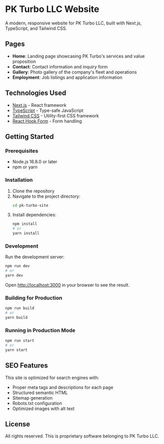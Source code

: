 # PK Turbo LLC Website

A modern, responsive website for PK Turbo LLC, built with Next.js, TypeScript, and Tailwind CSS.

## Pages

- **Home**: Landing page showcasing PK Turbo's services and value proposition
- **Contact**: Contact information and inquiry form
- **Gallery**: Photo gallery of the company's fleet and operations
- **Employment**: Job listings and application information

## Technologies Used

- [Next.js](https://nextjs.org/) - React framework
- [TypeScript](https://www.typescriptlang.org/) - Type-safe JavaScript
- [Tailwind CSS](https://tailwindcss.com/) - Utility-first CSS framework
- [React Hook Form](https://react-hook-form.com/) - Form handling

## Getting Started

### Prerequisites

- Node.js 16.8.0 or later
- npm or yarn

### Installation

1. Clone the repository
2. Navigate to the project directory:
   ```bash
   cd pk-turbo-site
   ```
3. Install dependencies:
   ```bash
   npm install
   # or
   yarn install
   ```

### Development

Run the development server:

```bash
npm run dev
# or
yarn dev
```

Open [http://localhost:3000](http://localhost:3000) in your browser to see the result.

### Building for Production

```bash
npm run build
# or
yarn build
```

### Running in Production Mode

```bash
npm run start
# or
yarn start
```

## SEO Features

This site is optimized for search engines with:

- Proper meta tags and descriptions for each page
- Structured semantic HTML
- Sitemap generation
- Robots.txt configuration
- Optimized images with alt text

## License

All rights reserved. This is proprietary software belonging to PK Turbo LLC.
